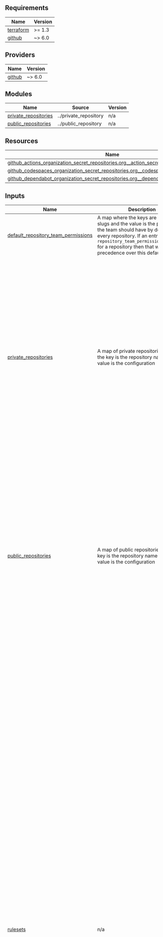 ## Requirements

| Name | Version |
|------|---------|
| <a name="requirement_terraform"></a> [terraform](#requirement\_terraform) | >= 1.3 |
| <a name="requirement_github"></a> [github](#requirement\_github) | ~> 6.0 |

## Providers

| Name | Version |
|------|---------|
| <a name="provider_github"></a> [github](#provider\_github) | ~> 6.0 |

## Modules

| Name | Source | Version |
|------|--------|---------|
| <a name="module_private_repositories"></a> [private\_repositories](#module\_private\_repositories) | ../private_repository | n/a |
| <a name="module_public_repositories"></a> [public\_repositories](#module\_public\_repositories) | ../public_repository | n/a |

## Resources

| Name | Type |
|------|------|
| [github_actions_organization_secret_repositories.org__action_secret_repo_access](https://registry.terraform.io/providers/integrations/github/latest/docs/resources/actions_organization_secret_repositories) | resource |
| [github_codespaces_organization_secret_repositories.org__codespace_secret_repo_access](https://registry.terraform.io/providers/integrations/github/latest/docs/resources/codespaces_organization_secret_repositories) | resource |
| [github_dependabot_organization_secret_repositories.org__dependabot_secret_repo_access](https://registry.terraform.io/providers/integrations/github/latest/docs/resources/dependabot_organization_secret_repositories) | resource |

## Inputs

| Name | Description | Type | Default | Required |
|------|-------------|------|---------|:--------:|
| <a name="input_default_repository_team_permissions"></a> [default\_repository\_team\_permissions](#input\_default\_repository\_team\_permissions) | A map where the keys are github team slugs and the value is the permissions the team should have by default for every repository. If an entry exists in `repository_team_permissions_override` for a repository then that will take precedence over this default. | `map(string)` | n/a | yes |
| <a name="input_private_repositories"></a> [private\_repositories](#input\_private\_repositories) | A map of private repositories where the key is the repository name and the value is the configuration | <pre>map(object({<br>    description                          = string<br>    default_branch                       = string<br>    repository_team_permissions_override = map(string)<br>    protected_branches                   = list(string)<br>    advance_security                     = bool<br>    has_vulnerability_alerts             = bool<br>    topics                               = list(string)<br>    homepage                             = string<br>    delete_head_on_merge                 = bool<br>    allow_auto_merge                     = bool<br>    dependabot_security_updates          = bool<br>    organization_action_secrets          = optional(list(string))<br>    organization_codespace_secrets       = optional(list(string))<br>    organization_dependabot_secrets      = optional(list(string))<br>    action_secrets                       = optional(map(string))<br>    codespace_secrets                    = optional(map(string))<br>    dependabot_secrets                   = optional(map(string))<br>    environments = optional(map(object({<br>      action_secrets = optional(map(string))<br>    })))<br>    template_repository = optional(object({<br>      owner                = string<br>      repository           = string<br>      include_all_branches = bool<br>    }))<br>    license_template = optional(string)<br>  }))</pre> | n/a | yes |
| <a name="input_public_repositories"></a> [public\_repositories](#input\_public\_repositories) | A map of public repositories where the key is the repository name and the value is the configuration | <pre>map(object({<br>    description                          = string<br>    default_branch                       = string<br>    repository_team_permissions_override = map(string)<br>    protected_branches                   = list(string)<br>    advance_security                     = bool<br>    topics                               = list(string)<br>    homepage                             = string<br>    delete_head_on_merge                 = bool<br>    allow_auto_merge                     = bool<br>    dependabot_security_updates          = bool<br>    organization_action_secrets          = optional(list(string))<br>    organization_codespace_secrets       = optional(list(string))<br>    organization_dependabot_secrets      = optional(list(string))<br>    action_secrets                       = optional(map(string))<br>    codespace_secrets                    = optional(map(string))<br>    dependabot_secrets                   = optional(map(string))<br>    environments = optional(map(object({<br>      action_secrets = optional(map(string))<br>    })))<br>    template_repository = optional(object({<br>      owner                = string<br>      repository           = string<br>      include_all_branches = bool<br>    }))<br>    license_template = optional(string)<br>  }))</pre> | n/a | yes |
| <a name="input_rulesets"></a> [rulesets](#input\_rulesets) | n/a | <pre>map(object({<br>    bypass_actors = optional(object({<br>      repository_roles = optional(list(object({<br>        role          = string<br>        always_bypass = optional(bool)<br>      })))<br>      teams = optional(list(object({<br>        team          = string<br>        always_bypass = optional(bool)<br>      })))<br>      integrations = optional(list(object({<br>        installation_id = number<br>        always_bypass   = optional(bool)<br>      })))<br>      organization_admins = optional(list(object({<br>        user          = string<br>        always_bypass = optional(bool)<br>      })))<br>    }))<br>    conditions = optional(object({<br>      ref_name = object({<br>        include = list(string)<br>        exclude = list(string)<br>      })<br>    }))<br>    rules = object({<br>      branch_name_pattern = optional(object({<br>        operator = string<br>        pattern  = string<br>        name     = optional(string)<br>        negate   = optional(bool)<br>      }))<br>      tag_name_pattern = optional(object({<br>        operator = string<br>        pattern  = string<br>        name     = optional(string)<br>        negate   = optional(bool)<br>      }))<br>      commit_author_email_pattern = optional(object({<br>        operator = string<br>        pattern  = string<br>        name     = optional(string)<br>        negate   = optional(bool)<br>      }))<br>      commit_message_pattern = optional(object({<br>        operator = string<br>        pattern  = string<br>        name     = optional(string)<br>        negate   = optional(bool)<br>      }))<br>      committer_email_pattern = optional(object({<br>        operator = string<br>        pattern  = string<br>        name     = optional(string)<br>        negate   = optional(bool)<br>      }))<br>      creation                      = optional(bool)<br>      deletion                      = optional(bool)<br>      update                        = optional(bool)<br>      non_fast_forward              = optional(bool)<br>      required_linear_history       = optional(bool)<br>      required_signatures           = optional(bool)<br>      update_allows_fetch_and_merge = optional(bool)<br>      pull_request = optional(object({<br>        dismiss_stale_reviews_on_push     = optional(bool)<br>        require_code_owner_review         = optional(bool)<br>        require_last_push_approval        = optional(bool)<br>        required_approving_review_count   = optional(number)<br>        required_review_thread_resolution = optional(bool)<br>      }))<br>      required_status_checks = optional(object({<br>        required_check = list(object({<br>          context        = string<br>          integration_id = optional(number)<br>        }))<br>        strict_required_status_check_policy = optional(bool)<br>      }))<br>      required_deployment_environments = optional(list(string))<br>    })<br>    target       = string<br>    enforcement  = string<br>    repositories = list(string)<br>  }))</pre> | `{}` | no |

## Outputs

No outputs.